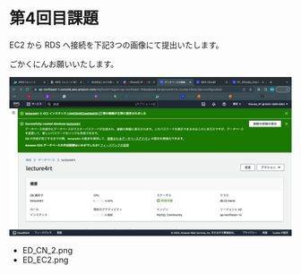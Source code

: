 # 第4回目課題

EC2 から RDS へ接続を下記3つの画像にて提出いたします。

ごかくにんお願いいたします。

![ED_CN_1](./ED_CN_1.png)
- ED_CN_2.png
- ED_EC2.png